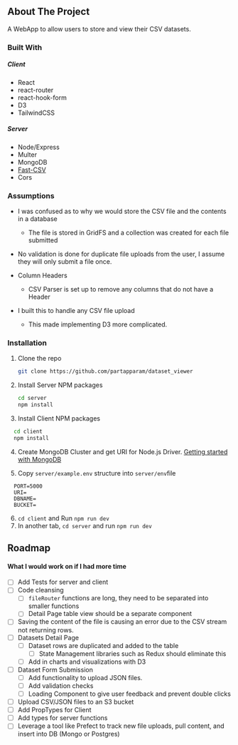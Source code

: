 <!-- ABOUT THE PROJECT -->

## About The Project

A WebApp to allow users to store and view their CSV datasets.

### Built With

##### Client

- React
- react-router
- react-hook-form
- D3
- TailwindCSS

##### Server

- Node/Express
- Multer
- MongoDB
- [Fast-CSV](<[url](https://c2fo.github.io/fast-csv/)>)
- Cors

### Assumptions

- I was confused as to why we would store the CSV file and the contents in a database
  -  The file is stored in GridFS and a collection was created for each file submitted
-  No validation is done for duplicate file uploads from the user, I assume they will only submit a file once.

- Column Headers
  - CSV Parser is set up to remove any columns that do not have a Header
- I built this to handle any CSV file upload
  - This made implementing D3 more complicated.

### Installation

1. Clone the repo
   ```sh
   git clone https://github.com/partapparam/dataset_viewer
   ```
2. Install Server NPM packages
   ```sh
   cd server
   npm install
   ```
3. Install Client NPM packages

```sh
  cd client
  npm install
```

4. Create MongoDB Cluster and get URI for Node.js Driver. [Getting started with MongoDB](https://www.mongodb.com/docs/drivers/node/v4.1/quick-start/)

5. Copy `server/example.env` structure into `server/env`file

```
  PORT=5000
  URI=
  DBNAME=
  BUCKET=
```

6. `cd client` and Run `npm run dev`
7. In another tab, `cd server` and run `npm run dev`

<!-- ROADMAP -->

## Roadmap

#### What I would work on if I had more time

- [ ] Add Tests for server and client
- [ ] Code cleansing
  - [ ] `fileRouter` functions are long, they need to be separated into smaller functions
  - [ ] Detail Page table view should be a separate component
- [ ] Saving the content of the file is causing an error due to the CSV stream not returning rows.
- [ ] Datasets Detail Page
  - [ ] Dataset rows are duplicated and added to the table
    - [ ] State Management libraries such as Redux should eliminate this
  - [ ] Add in charts and visualizations with D3
- [ ] Dataset Form Submission
  - [ ] Add functionality to upload JSON files.
  - [ ] Add validation checks
  - [ ] Loading Component to give user feedback and prevent double clicks
- [ ] Upload CSV/JSON files to an S3 bucket
- [ ] Add PropTypes for Client
- [ ] Add types for server functions
- [ ] Leverage a tool like Prefect to track new file uploads, pull content, and insert into DB (Mongo or Postgres)
